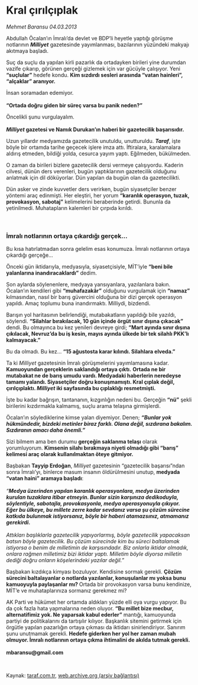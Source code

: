 # Kral çırılçıplak

*Mehmet Baransu 04.03.2013*

<div class="yazi"><p>Abdullah Öcalan’ın İmralı’da devlet ve BDP’li heyetle yaptığı görüşme notlarının <b><i>Milliyet</i></b> gazetesinde yayımlanması, bazılarının yüzündeki makyajı akıtmaya başladı. </p>
<p>Suç da suçlu da yapılan kirli pazarlık da ortadayken birileri yine durumdan vazife çıkarıp, görünen gerçeği gizlemek için var gücüyle çalışıyor. Yeni <b>“suçlular”</b> hedefe kondu. <b>Kim sızdırdı sesleri arasında “vatan hainleri”, “alçaklar” aranıyor.</b> </p>
<p>İnsan soramadan edemiyor.<br/><br/><b>“Ortada doğru giden bir süreç varsa bu panik neden?” </b></p>
<p>Öncelikli şunu vurgulayalım.<br/><br/><b><i>Milliyet</i></b><b> gazetesi ve Namık Durukan’ın haberi bir gazetecilik başarısıdır. </b></p>
<p>Uzun yıllardır medyamızda gazetecilik unutuldu, unutturuldu. <b><i>Taraf</i></b>, işte böyle bir ortamda tarihe geçecek işlere imza attı. İftiralara, karalamalara aldırış etmeden, bildiği yolda, cesurca yayım yaptı. Eğilmeden, bükülmeden.</p>
<p>O zaman da birileri bizlere gazetecilik dersi vermeye çalışıyordu. Kaderin cilvesi, dünün ders verenleri, bugün yaptıklarının gazetecilik olduğunu anlatmak için dil döküyorlar. Dün yapılan da bugün olan da gazetecilikti. </p>
<p>Dün asker ve zinde kuvvetler ders verirken, bugün siyasetçiler benzer yöntemi araç edinmişti. Her eleştiri, her yorum <b>“karanlık operasyon, tuzak, provokasyon, sabotaj”</b> kelimelerini beraberinde getirdi. Bununla da yetinilmedi. Muhatapların kalemleri bir çırpıda kırıldı.<br/><br/><br/></p>
<h3>İmralı notlarının ortaya çıkardığı gerçek...</h3>
<p>Bu kısa hatırlatmadan sonra gelelim esas konumuza. İmralı notlarının ortaya çıkardığı gerçeğe... </p>
<p>Önceki gün iktidarıyla, medyasıyla, siyasetçisiyle, MİT’iyle <b>“beni bile yalanlarına inandıracaklardı”</b> dedim. </p>
<p>Son aylarda söylenenlere, medyaya yansıyanlara, yazılanlara bakın. Öcalan’ın kendileri gibi <b>“muhafazakâr”</b> olduğunu vurgulamak için <b>“namaz”</b> kılmasından, nasıl bir barış güvercini olduğuna bir dizi gerçek operasyon yapıldı. Amaç toplumu buna inandırmaktı. Milliydi, bizdendi. </p>
<p>Barışın yol haritasının belirlendiği, mutabakatların yapıldığı bile yazıldı, söylendi. <b>“Silahlar bırakılacak, 10 gün içinde örgüt sınır dışına çıkacak”</b> dendi. Bu olmayınca bu kez yenileri devreye girdi; <b>“Mart ayında sınır dışına çıkılacak, Nevruz’da bu iş kesin, mayıs ayında ülkede bir tek silahlı PKK’lı kalmayacak.”</b></p>
<p>Bu da olmadı. Bu kez... <b>“15 ağustosta karar kılındı. Silahlara elveda.”</b></p>
<p>Ta ki <i>Milliyet</i> gazetesinin İmralı görüşmelerini yayımlamasına kadar. <b>Kamuoyundan gerçeklerin saklandığı ortaya çıktı.</b> <b>Ortada ne bir mutabakat ne de barış umudu vardı. Medyadaki haberlerin neredeyse tamamı yalandı. Siyasetçiler doğru konuşmamıştı. Kral çıplak değil, çırılçıplaktı. <i>Milliyet</i> iki sayfasında bu çıplaklığı resmetmişti. </b></p>
<p>İşte bu kadar bağrışın, tantananın, kızgınlığın nedeni bu. Gerçeğin <b>“nü”</b> şekli birilerini kızdırmakla kalmamış, suçlu arama telaşına girmişlerdi. </p>
<p>Öcalan’ın söylediklerine kimse yalan diyemiyor. Denen; <b><i>“Bunlar yok hükmündedir, bizdeki metinler biraz farklı. Olana değil, sızdırana bakalım. Sızdıranın amacı daha önemli.”</i></b> </p>
<p>Sizi bilmem ama ben durumu <b>gerçeğin saklanma telaşı</b> olarak yorumluyorum. <b>Kimsenin silahı bırakmaya niyeti olmadığı gibi “barış” kelimesi araç olarak kullanılmaktan öteye gitmiyor.</b> </p>
<p>Başbakan <b>Tayyip Erdoğan</b>, <i>Milliyet</i> gazetesinin “gazetecilik başarısı”ndan sonra İmralı’yı, binlerce masum insanın öldürülmesini unutup, <b>medyada “vatan haini” aramaya başladı</b>: <br/><br/><i>“<b>Medya üzerinden yapılan karanlık operasyonlara, medya üzerinden kurulan tuzaklara itibar etmeyin. Bunlar sizin karşınıza dedikoduyla, söylentiyle, sabotajla, provokasyonla, medya operasyonuyla çıkıyor. Eğer bu ülkeye, bu millete zerre kadar sevdanız varsa şu çözüm sürecine katkıda bulunmak istiyorsanız, böyle bir haberi atamazsınız, atmamanız gerekirdi.<br/><br/></b></i><i>Attıkları başlıklarla gazetecilik yapıyorlarmış, böyle gazetecilik yapacaksan batsın böyle gazetecilik. Bu çözüm sürecinde kim bu süreci baltalamak istiyorsa o benim de milletimin de karşısındadır. Biz onlarla iktidar olmadık, onlara rağmen milletimiz bizi iktidar yaptı. Milletim böyle diyorsa milletin dediği doğru onların köşelerindeki yazılar değil.”</i></p>
<p>Başbakan kızdıkça kimyası bozuluyor. Kendisine sormak gerekli. <b>Çözüm sürecini baltalayanlar o notlarda yazılanlar, konuşulanlar mı yoksa bunu kamuoyuyla paylaşanlar mı? </b>Ortada bir provokasyon varsa bunu kendinize, MİT’e ve muhataplarınıza sormanız gerekmez mi?</p>
<p>AK Parti ve hükümet her ortamda aldıkları yüzde elli oya vurgu yapıyor. Bu da çok fazla hata yapmalarına neden oluyor. <b>“Bu millet bize mecbur, alternatifimiz yok. Ne yaparsak kabul ederler”</b> mantığı, kamuoyunda partiyi de politikalarını da tartışılır kılıyor. Başkanlık sitemini getirmek için örgütle yapılan pazarlığın ortaya çıkması da iktidarı sinirlendiriyor. Sanırım şunu unutmamak gerekli. <b>Hedefe giderken her yol her zaman mubah olmuyor. İmralı notlarının ortaya çıkma ihtimalini de akılda tutmak gerekli.<br/><br/></b><b>mbaransu@gmail.com</b></p>
<p> </p>
</div>

Kaynak: [taraf.com.tr](http://www.taraf.com.tr/mehmet-baransu/makale-kral-cirilciplak.htm), [web.archive.org (arşiv bağlantısı)](http://web.archive.org/web/20131107074337/http://www.taraf.com.tr/mehmet-baransu/makale-kral-cirilciplak.htm)
